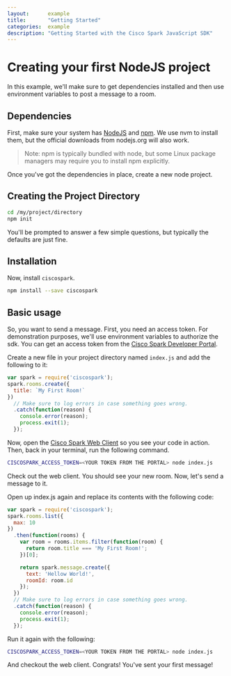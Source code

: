 ```yaml
---
layout:      example
title:       "Getting Started"
categories:  example
description: "Getting Started with the Cisco Spark JavaScript SDK"
---
```


# Creating your first NodeJS project

In this example, we'll make sure to get dependencies installed and then use environment variables to post a message to a room.

## Dependencies

First, make sure your system has [NodeJS](https://nodejs.org) and [npm](npmjs.com). We use nvm to install them, but the official downloads from nodejs.org will also work.

> Note: npm is typically bundled with node, but some Linux package managers may require you to install npm explicitly.

Once you've got the dependencies in place, create a new node project.

## Creating the Project Directory

```bash
cd /my/project/directory
npm init
```

You'll be prompted to answer a few simple questions, but typically the defaults are just fine.

## Installation

Now, install `ciscospark`.

```bash
npm install --save ciscospark
```

## Basic usage

So, you want to send a message. First, you need an access token. For demonstration purposes, we'll use environment variables to authorize the sdk. You can get an access token from the [Cisco Spark Developer Portal](https://developer.ciscospark.com/).

Create a new file in your project directory named `index.js` and add the following to it:

```javascript
var spark = require('ciscospark');
spark.rooms.create({
  title: `My First Room!`
})
  // Make sure to log errors in case something goes wrong.
  .catch(function(reason) {
    console.error(reason);
    process.exit(1);
  });
```

Now, open the [Cisco Spark Web Client](https://web.ciscospark.com) so you see your code in action. Then, back in your terminal, run the following command.

```bash
CISCOSPARK_ACCESS_TOKEN=<YOUR TOKEN FROM THE PORTAL> node index.js
```

Check out the web client. You should see your new room. Now, let's send a message to it.

Open up index.js again and replace its contents with the following code:

```javascript
var spark = require('ciscospark');
spark.rooms.list({
  max: 10
})
  .then(function(rooms) {
    var room = rooms.items.filter(function(room) {
      return room.title === 'My First Room!';
    })[0];

    return spark.message.create({
      text: 'Hellow World!',
      roomId: room.id
    });
  })
  // Make sure to log errors in case something goes wrong.
  .catch(function(reason) {
    console.error(reason);
    process.exit(1);
  });
```

Run it again with the following:

```bash
CISCOSPARK_ACCESS_TOKEN=<YOUR TOKEN FROM THE PORTAL> node index.js
```

And checkout the web client. Congrats! You've sent your first message!
